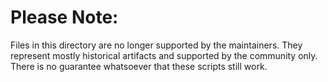 # Please Note:

Files in this directory are no longer supported by the maintainers. They represent mostly historical artifacts and
supported by the community only. There is no guarantee whatsoever that these scripts still work.
